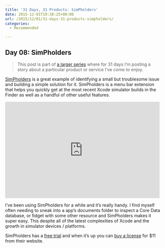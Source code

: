 ```yaml
---
title: '31 Days, 31 Products: SimPholders'
date: 2015-12-01T19:38:25+00:00
url: /2015/12/01/31-days-31-products-simpholders/
categories:
  - Recommended

---
```

## Day 08: SimPholders

> This post is part of [a larger series][1] where for 31 days I&#8217;m posting a story about a particular product or service I&#8217;ve come to enjoy.

[SimPholders][2] is a great example of identifying a small but troublesome issue and building a simple solution for it. SimPholders is a menu bar extension that helps you quickly get at the most recent Xcode simulator builds in the Finder as well as a handful of other useful features.

<iframe src="https://player.vimeo.com/video/144203533" width="500" height="312" frameborder="0" webkitallowfullscreen mozallowfullscreen allowfullscreen></iframe>

I&#8217;ve been using SimPholders for a while and it&#8217;s really handy. I find myself often needing to sneak into a app&#8217;s documents folder to inspect a Core Data database, or fidget with some other resource and SimPholders makes it super easy. This despite all of the latest complexities of Xcode and the growth in simulator devices / platforms.

SimPholders has a [free trial][3] and when it&#8217;s up you can [buy a license][4] for $11 from their website.

 [1]: http://mikezornek.com/2015/11/24/31-days-31-products-launch-post/
 [2]: https://simpholders.com
 [3]: https://simpholders.com/site/assets/files/1115/simpholders_2_1.dmg
 [4]: https://simpholders.com/